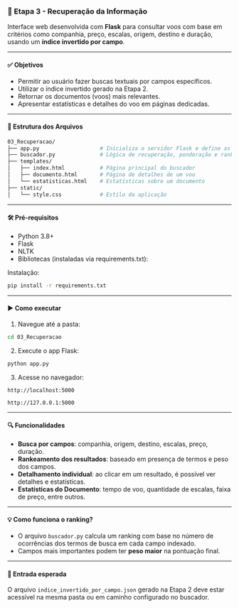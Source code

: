 ### 🔎 Etapa 3 - Recuperação da Informação

Interface web desenvolvida com **Flask** para consultar voos com base em critérios como companhia, preço, escalas, origem, destino e duração, usando um **índice invertido por campo**.

---

#### ✅ Objetivos

* Permitir ao usuário fazer buscas textuais por campos específicos.
* Utilizar o índice invertido gerado na Etapa 2.
* Retornar os documentos (voos) mais relevantes.
* Apresentar estatísticas e detalhes do voo em páginas dedicadas.

---

#### 🧱 Estrutura dos Arquivos

```bash
03_Recuperacao/
├── app.py                   # Inicializa o servidor Flask e define as rotas
├── buscador.py              # Lógica de recuperação, ponderação e ranking
├── templates/
│   ├── index.html           # Página principal do buscador
│   ├── documento.html       # Página de detalhes de um voo
│   └── estatisticas.html    # Estatísticas sobre um documento
├── static/
│   └── style.css            # Estilo da aplicação
```

---

#### 🛠️ Pré-requisitos

* Python 3.8+
* Flask
* NLTK
* Bibliotecas (instaladas via requirements.txt):

Instalação:

```bash
pip install -r requirements.txt
```

---

#### ▶️ Como executar

1. Navegue até a pasta:

```bash
cd 03_Recuperacao
```

2. Execute o app Flask:

```bash
python app.py
```

3. Acesse no navegador:

```
http://localhost:5000
```
```
http://127.0.0.1:5000
```

---

#### 🔍 Funcionalidades

* **Busca por campos**: companhia, origem, destino, escalas, preço, duração.
* **Rankeamento dos resultados**: baseado em presença de termos e peso dos campos.
* **Detalhamento individual**: ao clicar em um resultado, é possível ver detalhes e estatísticas.
* **Estatísticas do Documento**: tempo de voo, quantidade de escalas, faixa de preço, entre outros.

---

#### 💡 Como funciona o ranking?

* O arquivo `buscador.py` calcula um ranking com base no número de ocorrências dos termos de busca em cada campo indexado.
* Campos mais importantes podem ter **peso maior** na pontuação final.

---

#### 📂 Entrada esperada

O arquivo `indice_invertido_por_campo.json` gerado na Etapa 2 deve estar acessível na mesma pasta ou em caminho configurado no buscador.

